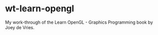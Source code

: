 # wt-learn-opengl
My work-through of the Learn OpenGL - Graphics Programming book by Joey de Vries.
